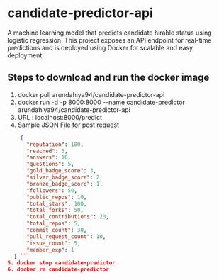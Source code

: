 # candidate-predictor-api
A machine learning model that predicts candidate hirable status using logistic regression. This project exposes an API endpoint for real-time predictions and is deployed using Docker for scalable and easy deployment.

## Steps to download and run the docker image
1. docker pull arundahiya94/candidate-predictor-api
2. docker run -d -p 8000:8000 --name candidate-predictor arundahiya94/candidate-predictor-api
3. URL : localhost:8000/predict
4. Sample JSON File for post request

```json
    {
      "reputation": 100,
      "reached": 5,
      "answers": 10,
      "questions": 5,
      "gold_badge_score": 3,
      "silver_badge_score": 2,
      "bronze_badge_score": 1,
      "followers": 50,
      "public_repos": 10,
      "total_stars": 100,
      "total_forks": 50,
      "total_contributions": 20,
      "total_repos": 5,
      "commit_count": 30,
      "pull_request_count": 10,
      "issue_count": 5,
      "member_exp": 1
  } ```
5. docker stop candidate-predictor
6. docker rm candidate-predictor



